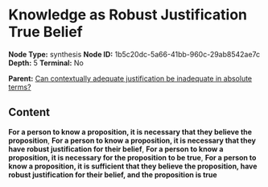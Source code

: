 # Knowledge as Robust Justification True Belief

**Node Type:** synthesis
**Node ID:** 1b5c20dc-5a66-41bb-960c-29ab8542ae7c
**Depth:** 5
**Terminal:** No

**Parent:** [Can contextually adequate justification be inadequate in absolute terms?](can-contextually-adequate-justification-be-inadequate-in-absolute-terms-antithesis-5e92b0e1-b2d4-4150-8fae-9d0162e7e0c4.md)

## Content

**For a person to know a proposition, it is necessary that they believe the proposition**, **For a person to know a proposition, it is necessary that they have robust justification for their belief**, **For a person to know a proposition, it is necessary for the proposition to be true**, **For a person to know a proposition, it is sufficient that they believe the proposition, have robust justification for their belief, and the proposition is true**

